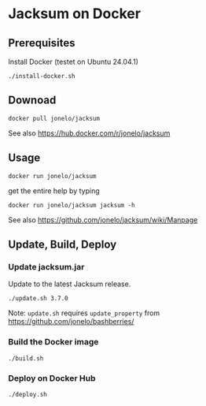 # Jacksum on Docker

## Prerequisites

Install Docker (testet on Ubuntu 24.04.1)

```
./install-docker.sh
```

## Downoad
```
docker pull jonelo/jacksum
```

See also https://hub.docker.com/r/jonelo/jacksum

## Usage

```
docker run jonelo/jacksum
```

get the entire help by typing

```
docker run jonelo/jacksum jacksum -h
```

See also https://github.com/jonelo/jacksum/wiki/Manpage

## Update, Build, Deploy

### Update jacksum.jar

Update to the latest Jacksum release.

```
./update.sh 3.7.0
```

Note: `update.sh` requires `update_property` from https://github.com/jonelo/bashberries/

### Build the Docker image

```
./build.sh
```

### Deploy on Docker Hub

```
./deploy.sh
```


